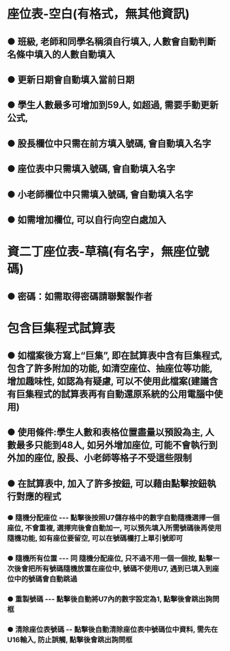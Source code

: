 # 座位表-空白(有格式，無其他資訊)
## ● 班級, 老師和同學名稱須自行填入, 人數會自動判斷名條中填入的人數自動填入
## ● 更新日期會自動填入當前日期
## ● 學生人數最多可增加到59人, 如超過, 需要手動更新公式, 
## ● 股長欄位中只需在前方填入號碼, 會自動填入名字
## ● 座位表中只需填入號碼, 會自動填入名字
## ● 小老師欄位中只需填入號碼, 會自動填入名字
## ● 如需增加欄位, 可以自行向空白處加入


# 資二丁座位表-草稿(有名字，無座位號碼)
## ● 密碼：如需取得密碼請聯繫製作者

# 包含巨集程式試算表
## ● 如檔案後方寫上“巨集”, 即在試算表中含有巨集程式, 包含了許多附加的功能, 如清空座位、抽座位等功能, 增加趣味性, 如認為有疑慮, 可以不使用此檔案(建議含有巨集程式的試算表再有自動還原系統的公用電腦中使用)
## ● 使用條件:學生人數和表格位置盡量以預設為主, 人數最多只能到48人, 如另外增加座位, 可能不會執行到外加的座位, 股長、小老師等格子不受這些限制
## ● 在試算表中, 加入了許多按鈕, 可以藉由點擊按鈕執行對應的程式
### ● 隨機分配座位 ---  點擊後按照U7儲存格中的數字自動隨機選擇一個座位, 不會重複, 選擇完後會自動加一, 可以預先填入所需號碼後再使用隨機功能, 如有座位要留空, 可以在號碼欄打上單引號即可
### ● 隨機所有位置 --- 同 隨機分配座位, 只不過不用一個一個按, 點擊一次後會把所有號碼隨機放置在座位中, 號碼不使用U7, 遇到已填入到座位中的號碼會自動跳過
### ● 重製號碼 --- 點擊後自動將U7內的數字設定為1, 點擊後會跳出詢問框
### ● 清除座位表號碼 -- 點擊後自動清除座位表中號碼位中資料, 需先在U16輸入<clear>, 防止誤觸, 點擊後會跳出詢問框

